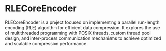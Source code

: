 # RLECoreEncoder
RLECoreEncoder is a project focused on implementing a parallel run-length encoding (RLE) algorithm for efficient data compression. It explores the use of multithreaded programming with POSIX threads, custom thread pool design, and inter-process communication mechanisms to achieve optimized and scalable compression performance.
